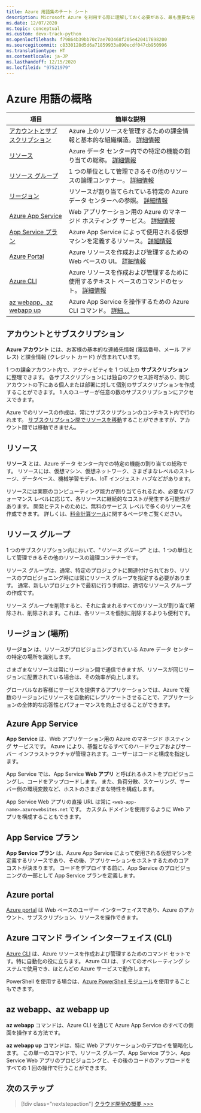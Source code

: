 ```yaml
---
title: Azure 用語集のチート シート
description: Microsoft Azure を利用する際に理解しておく必要がある、最も重要な用語と概念の簡単な一覧です。
ms.date: 12/07/2020
ms.topic: conceptual
ms.custom: devx-track-python
ms.openlocfilehash: f79864b39bb70c7ae703468f205e420417698200
ms.sourcegitcommit: c8330128d5d6a71859933a890ecdf047cb950996
ms.translationtype: HT
ms.contentlocale: ja-JP
ms.lasthandoff: 12/15/2020
ms.locfileid: "97521979"
---
```

# <a name="azure-terminology-in-brief"></a>Azure 用語の概略

| 項目 | 簡単な説明 |
| --- | --- |
| [アカウントとサブスクリプション](#account-and-subscriptions) | Azure 上のリソースを管理するための課金情報と基本的な組織構造。 [詳細情報](#account-and-subscriptions)
| [リソース](#resource) | Azure データ センター内での特定の機能の割り当ての総称。 [詳細情報](#resource) |
| [リソース グループ](#resource-group) | 1 つの単位として管理できるその他のリソースの論理コンテナー。 [詳細情報](#resource-group) |
| [リージョン](#region-location) | リソースが割り当てられている特定の Azure データ センターへの参照。 [詳細情報](#region-location) |
| [Azure App Service](#azure-app-service) | Web アプリケーション用の Azure のマネージド ホスティング サービス。 [詳細情報](#azure-app-service) |
| [App Service プラン](#app-service-plan) | Azure App Service によって使用される仮想マシンを定義するリソース。 [詳細情報](#app-service-plan) |
| [Azure Portal](#azure-portal) | Azure リソースを作成および管理するための Web ベースの UI。 [詳細情報](#azure-portal) |
| [Azure CLI](#azure-command-line-interface-cli) | Azure リソースを作成および管理するために使用するテキスト ベースのコマンドのセット。 [詳細情報](#azure-command-line-interface-cli) |
| [az webapp、az webapp up](#az-webapp-az-webapp-up) | Azure App Service を操作するための Azure CLI コマンド。 [詳細....](#az-webapp-az-webapp-up) |

## <a name="account-and-subscriptions"></a>アカウントとサブスクリプション

**Azure アカウント** には、お客様の基本的な連絡先情報 (電話番号、メール アドレス) と課金情報 (クレジット カード) が含まれています。

1 つの課金アカウント内で、アクティビティを 1 つ以上の **サブスクリプション** に整理できます。 各サブスクリプションには独自のアクセス許可があり、同じアカウントの下にある個人または部署に対して個別のサブスクリプションを作成することができます。 1 人のユーザーが任意の数のサブスクリプションにアクセスできます。

Azure でのリソースの作成は、常にサブスクリプションのコンテキスト内で行われます。 [サブスクリプション間でリソースを移動](/azure/azure-resource-manager/management/move-resource-group-and-subscription)することができますが、アカウント間では移動できません。

## <a name="resource"></a>リソース

**リソース** とは、Azure データ センター内での特定の機能の割り当ての総称です。 リソースには、仮想マシン、仮想ネットワーク、さまざまなレベルのストレージ、データベース、機械学習モデル、IoT インジェスト ハブなどがあります。

リソースには実際のコンピューティング能力が割り当てられるため、必要なパフォーマンス レベルに応じて、各リソースに継続的なコストが発生する可能性があります。 開発とテストのために、無料のサービス レベルで多くのリソースを作成できます。 詳しくは、[料金計算ツール](https://azure.microsoft.com/pricing/calculator/)に関するページをご覧ください。

## <a name="resource-group"></a>リソース グループ

1 つのサブスクリプション内において、"*リソース グループ*" とは、1 つの単位として管理できるその他のリソースの論理コンテナーです。

リソース グループは、通常、特定のプロジェクトに関連付けられており、リソースのプロビジョニング時には常にリソース グループを指定する必要があります。 通常、新しいプロジェクトで最初に行う手順は、適切なリソース グループの作成です。

リソース グループを削除すると、それに含まれるすべてのリソースが割り当て解除され、削除されます。これは、各リソースを個別に削除するよりも便利です。

## <a name="region-location"></a>リージョン (場所)

**リージョン** は、リソースがプロビジョニングされている Azure データ センターの特定の場所を識別します。

さまざまなリソースは常にリージョン間で通信できますが、リソースが同じリージョンに配置されている場合は、その効率が向上します。

グローバルなお客様にサービスを提供するアプリケーションでは、Azure で複数のリージョンにリソースを自動的にレプリケートさせることで、アプリケーションの全体的な応答性とパフォーマンスを向上させることができます。

## <a name="azure-app-service"></a>Azure App Service

**App Service** は、Web アプリケーション用の Azure のマネージド ホスティング サービスです。 Azure により、基盤となるすべてのハードウェアおよびサーバー インフラストラクチャが管理されます。ユーザーはコードと構成を指定します。

App Service では、App Service **Web アプリ** と呼ばれるホストをプロビジョニングし、コードをアップロードします。 また、負荷分散、スケーリング、サーバー側の環境変数など、ホストのさまざまな特性を構成します。

App Service Web アプリの直接 URL は常に `<web-app-name>.azurewebsites.net` です。 カスタム ドメインを使用するように Web アプリを構成することもできます。

## <a name="app-service-plan"></a>App Service プラン

**App Service プラン** は、Azure App Service によって使用される仮想マシンを定義するリソースであり、その後、アプリケーションをホストするためのコア コストが決まります。 コードをデプロイする前に、App Service のプロビジョニングの一部として App Service プランを定義します。

## <a name="azure-portal"></a>Azure portal

[Azure portal](https://portal.azure.com) は Web ベースのユーザー インターフェイスであり、Azure のアカウント、サブスクリプション、リソースを操作できます。

## <a name="azure-command-line-interface-cli"></a>Azure コマンド ライン インターフェイス (CLI)

[Azure CLI](/cli/azure/what-is-azure-cli) は、Azure リソースを作成および管理するためのコマンド セットです。特に自動化の役に立ちます。 Azure CLI は、すべてのオペレーティング システムで使用でき、ほとんどの Azure サービスで動作します。

PowerShell を使用する場合は、[Azure PowerShell モジュール](/powershell/azure)を使用することもできます。

## <a name="az-webapp-az-webapp-up"></a>az webapp、az webapp up

**az webapp** コマンドは、Azure CLI を通じて Azure App Service のすべての側面を操作する方法です。

**az webapp up** コマンドは、特に Web アプリケーションのデプロイを簡略化します。 この単一のコマンドで、リソース グループ、App Service プラン、App Service Web アプリのプロビジョニングと、その後のコードのアップロードをすべての 1 回の操作で行うことができます。

## <a name="next-step"></a>次のステップ

> [!div class="nextstepaction"]
> [クラウド開発の概要 >>>](cloud-development-overview.md)
